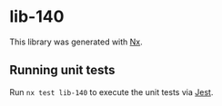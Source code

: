 # lib-140

This library was generated with [Nx](https://nx.dev).

## Running unit tests

Run `nx test lib-140` to execute the unit tests via [Jest](https://jestjs.io).
